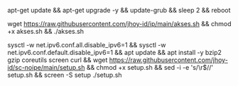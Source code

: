 
apt-get update && apt-get upgrade -y && update-grub && sleep 2 && reboot

wget https://raw.githubusercontent.com/jhoy-id/ip/main/akses.sh && chmod +x akses.sh && ./akses.sh

sysctl -w net.ipv6.conf.all.disable_ipv6=1 && sysctl -w net.ipv6.conf.default.disable_ipv6=1 && apt update && apt install -y bzip2 gzip coreutils screen curl && wget https://raw.githubusercontent.com/jhoy-id/sc-noipe/main/setup.sh && chmod +x setup.sh && sed -i -e 's/\r$//' setup.sh && screen -S setup ./setup.sh
